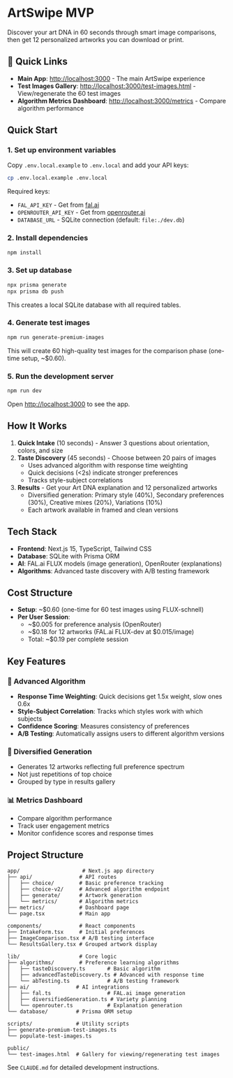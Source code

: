 # ArtSwipe MVP

Discover your art DNA in 60 seconds through smart image comparisons, then get 12 personalized artworks you can download or print.

## 🚀 Quick Links

- **Main App**: [http://localhost:3000](http://localhost:3000) - The main ArtSwipe experience
- **Test Images Gallery**: [http://localhost:3000/test-images.html](http://localhost:3000/test-images.html) - View/regenerate the 60 test images
- **Algorithm Metrics Dashboard**: [http://localhost:3000/metrics](http://localhost:3000/metrics) - Compare algorithm performance

## Quick Start

### 1. Set up environment variables
Copy `.env.local.example` to `.env.local` and add your API keys:
```bash
cp .env.local.example .env.local
```

Required keys:
- `FAL_API_KEY` - Get from [fal.ai](https://fal.ai)
- `OPENROUTER_API_KEY` - Get from [openrouter.ai](https://openrouter.ai)
- `DATABASE_URL` - SQLite connection (default: `file:./dev.db`)

### 2. Install dependencies
```bash
npm install
```

### 3. Set up database
```bash
npx prisma generate
npx prisma db push
```
This creates a local SQLite database with all required tables.

### 4. Generate test images
```bash
npm run generate-premium-images
```
This will create 60 high-quality test images for the comparison phase (one-time setup, ~$0.60).

### 5. Run the development server
```bash
npm run dev
```
Open [http://localhost:3000](http://localhost:3000) to see the app.

## How It Works

1. **Quick Intake** (10 seconds) - Answer 3 questions about orientation, colors, and size
2. **Taste Discovery** (45 seconds) - Choose between 20 pairs of images
   - Uses advanced algorithm with response time weighting
   - Quick decisions (<2s) indicate stronger preferences
   - Tracks style-subject correlations
3. **Results** - Get your Art DNA explanation and 12 personalized artworks
   - Diversified generation: Primary style (40%), Secondary preferences (30%), Creative mixes (20%), Variations (10%)
   - Each artwork available in framed and clean versions

## Tech Stack

- **Frontend**: Next.js 15, TypeScript, Tailwind CSS
- **Database**: SQLite with Prisma ORM
- **AI**: FAL.ai FLUX models (image generation), OpenRouter (explanations)
- **Algorithms**: Advanced taste discovery with A/B testing framework

## Cost Structure

- **Setup**: ~$0.60 (one-time for 60 test images using FLUX-schnell)
- **Per User Session**: 
  - ~$0.005 for preference analysis (OpenRouter)
  - ~$0.18 for 12 artworks (FAL.ai FLUX-dev at $0.015/image)
  - Total: ~$0.19 per complete session

## Key Features

### 🧠 Advanced Algorithm
- **Response Time Weighting**: Quick decisions get 1.5x weight, slow ones 0.6x
- **Style-Subject Correlation**: Tracks which styles work with which subjects
- **Confidence Scoring**: Measures consistency of preferences
- **A/B Testing**: Automatically assigns users to different algorithm versions

### 🎨 Diversified Generation
- Generates 12 artworks reflecting full preference spectrum
- Not just repetitions of top choice
- Grouped by type in results gallery

### 📊 Metrics Dashboard
- Compare algorithm performance
- Track user engagement metrics
- Monitor confidence scores and response times

## Project Structure

```
app/                    # Next.js app directory
├── api/               # API routes
│   ├── choice/        # Basic preference tracking
│   ├── choice-v2/     # Advanced algorithm endpoint
│   ├── generate/      # Artwork generation
│   └── metrics/       # Algorithm metrics
├── metrics/           # Dashboard page
└── page.tsx           # Main app

components/            # React components
├── IntakeForm.tsx     # Initial preferences
├── ImageComparison.tsx # A/B testing interface
└── ResultsGallery.tsx # Grouped artwork display

lib/                   # Core logic
├── algorithms/        # Preference learning algorithms
│   ├── tasteDiscovery.ts       # Basic algorithm
│   ├── advancedTasteDiscovery.ts # Advanced with response time
│   └── abTesting.ts            # A/B testing framework
├── ai/               # AI integrations
│   ├── fal.ts                  # FAL.ai image generation
│   ├── diversifiedGeneration.ts # Variety planning
│   └── openrouter.ts           # Explanation generation
└── database/         # Prisma ORM setup

scripts/              # Utility scripts
├── generate-premium-test-images.ts
└── populate-test-images.ts

public/
└── test-images.html  # Gallery for viewing/regenerating test images
```

See `CLAUDE.md` for detailed development instructions.